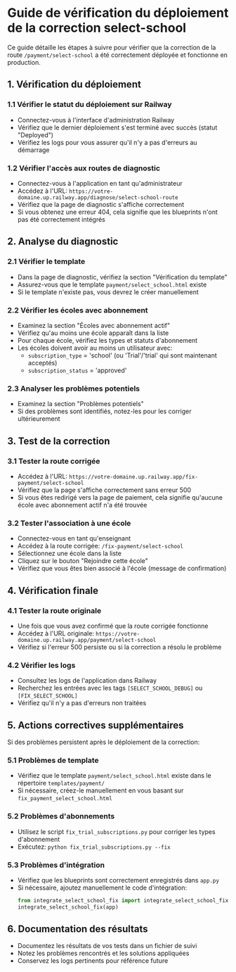 # Guide de vérification du déploiement de la correction select-school

Ce guide détaille les étapes à suivre pour vérifier que la correction de la route `/payment/select-school` a été correctement déployée et fonctionne en production.

## 1. Vérification du déploiement

### 1.1 Vérifier le statut du déploiement sur Railway

- Connectez-vous à l'interface d'administration Railway
- Vérifiez que le dernier déploiement s'est terminé avec succès (statut "Deployed")
- Vérifiez les logs pour vous assurer qu'il n'y a pas d'erreurs au démarrage

### 1.2 Vérifier l'accès aux routes de diagnostic

- Connectez-vous à l'application en tant qu'administrateur
- Accédez à l'URL: `https://votre-domaine.up.railway.app/diagnose/select-school-route`
- Vérifiez que la page de diagnostic s'affiche correctement
- Si vous obtenez une erreur 404, cela signifie que les blueprints n'ont pas été correctement intégrés

## 2. Analyse du diagnostic

### 2.1 Vérifier le template

- Dans la page de diagnostic, vérifiez la section "Vérification du template"
- Assurez-vous que le template `payment/select_school.html` existe
- Si le template n'existe pas, vous devrez le créer manuellement

### 2.2 Vérifier les écoles avec abonnement

- Examinez la section "Écoles avec abonnement actif"
- Vérifiez qu'au moins une école apparaît dans la liste
- Pour chaque école, vérifiez les types et statuts d'abonnement
- Les écoles doivent avoir au moins un utilisateur avec:
  - `subscription_type` = 'school' (ou 'Trial'/'trial' qui sont maintenant acceptés)
  - `subscription_status` = 'approved'

### 2.3 Analyser les problèmes potentiels

- Examinez la section "Problèmes potentiels"
- Si des problèmes sont identifiés, notez-les pour les corriger ultérieurement

## 3. Test de la correction

### 3.1 Tester la route corrigée

- Accédez à l'URL: `https://votre-domaine.up.railway.app/fix-payment/select-school`
- Vérifiez que la page s'affiche correctement sans erreur 500
- Si vous êtes redirigé vers la page de paiement, cela signifie qu'aucune école avec abonnement actif n'a été trouvée

### 3.2 Tester l'association à une école

- Connectez-vous en tant qu'enseignant
- Accédez à la route corrigée: `/fix-payment/select-school`
- Sélectionnez une école dans la liste
- Cliquez sur le bouton "Rejoindre cette école"
- Vérifiez que vous êtes bien associé à l'école (message de confirmation)

## 4. Vérification finale

### 4.1 Tester la route originale

- Une fois que vous avez confirmé que la route corrigée fonctionne
- Accédez à l'URL originale: `https://votre-domaine.up.railway.app/payment/select-school`
- Vérifiez si l'erreur 500 persiste ou si la correction a résolu le problème

### 4.2 Vérifier les logs

- Consultez les logs de l'application dans Railway
- Recherchez les entrées avec les tags `[SELECT_SCHOOL_DEBUG]` ou `[FIX_SELECT_SCHOOL]`
- Vérifiez qu'il n'y a pas d'erreurs non traitées

## 5. Actions correctives supplémentaires

Si des problèmes persistent après le déploiement de la correction:

### 5.1 Problèmes de template

- Vérifiez que le template `payment/select_school.html` existe dans le répertoire `templates/payment/`
- Si nécessaire, créez-le manuellement en vous basant sur `fix_payment_select_school.html`

### 5.2 Problèmes d'abonnements

- Utilisez le script `fix_trial_subscriptions.py` pour corriger les types d'abonnement
- Exécutez: `python fix_trial_subscriptions.py --fix`

### 5.3 Problèmes d'intégration

- Vérifiez que les blueprints sont correctement enregistrés dans `app.py`
- Si nécessaire, ajoutez manuellement le code d'intégration:
  ```python
  from integrate_select_school_fix import integrate_select_school_fix
  integrate_select_school_fix(app)
  ```

## 6. Documentation des résultats

- Documentez les résultats de vos tests dans un fichier de suivi
- Notez les problèmes rencontrés et les solutions appliquées
- Conservez les logs pertinents pour référence future
